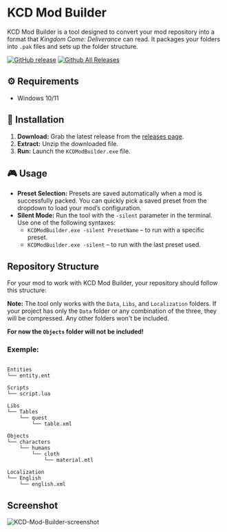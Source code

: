 # KCD Mod Builder

KCD Mod Builder is a tool designed to convert your mod repository into a format that *Kingdom Come: Deliverance* can read. It packages your folders into `.pak` files and sets up the folder structure.

[![GitHub release](https://img.shields.io/github/release/Antstar609/KCD-Mod-Builder.svg)](https://github.com/Antstar609/KCD-Mod-Builder/releases/latest)
[![Github All Releases](https://img.shields.io/github/downloads/Antstar609/KCD-Mod-Builder/total.svg)](https://github.com/Antstar609/KCD-Mod-Builder/releases/latest)

## ⚙️ Requirements

- Windows 10/11

## 🚀 Installation

1. **Download:** Grab the latest release from the [releases page](https://github.com/Antstar609/KCD-Mod-Builder/releases).
2. **Extract:** Unzip the downloaded file.
3. **Run:** Launch the `KCDModBuilder.exe` file.

## 🎮 Usage

- **Preset Selection:** Presets are saved automatically when a mod is successfully packed. You can quickly pick a saved preset from the dropdown to load your mod’s configuration.
- **Silent Mode:** Run the tool with the `-silent` parameter in the terminal. Use one of the following syntaxes:
  - `KCDModBuilder.exe -silent PresetName` – to run with a specific preset.
  - `KCDModBuilder.exe -silent` – to run with the last preset used.

## Repository Structure

For your mod to work with KCD Mod Builder, your repository should follow this structure:

**Note:** The tool only works with the `Data`, `Libs`, and `Localization` folders.
If your project has only the `Data` folder or any combination of the three, they will be compressed.
Any other folders won't be included.

**For now the `Objects` folder will not be included!**

### Exemple:
```plaintext

Entities
└── entity.ent

Scripts
└── script.lua

Libs
└── Tables
    └── quest
        └── table.xml

Objects
└── characters
    └── humans
        └── cloth
            └── material.mtl

Localization
└── English
    └── english.xml
```

## Screenshot

![KCD-Mod-Builder-screenshot](https://github.com/user-attachments/assets/1939dc45-5a04-4bcd-99a0-6923af5ef509)

